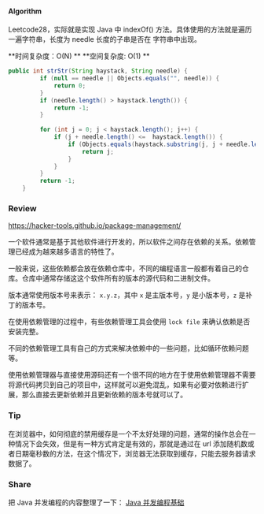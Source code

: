 #### Algorithm
Leetcode28，实际就是实现 Java 中 indexOf() 方法。具体使用的方法就是遍历一遍字符串，长度为 needle 长度的子串是否在 字符串中出现。

**时间复杂度：O(N) **
**空间复杂度: O(1) **

```java
public int strStr(String haystack, String needle) {
         if (null == needle || Objects.equals("", needle)) {
		 	 return 0;
		 }
		 if (needle.length() > haystack.length()) {
             return -1;
         }
		 
		 for (int j = 0; j < haystack.length(); j++) {
			 if (j + needle.length() <=  haystack.length()) {
				 if (Objects.equals(haystack.substring(j, j + needle.length()), needle)) {
					 return j;
				 }
			 }
		 }
		 return -1; 
    }

```
### Review

https://hacker-tools.github.io/package-management/

一个软件通常是基于其他软件进行开发的，所以软件之间存在依赖的关系。依赖管理已经成为越来越多语言的特性了。

一般来说，这些依赖都会放在依赖仓库中，不同的编程语言一般都有着自己的仓库。仓库中通常存储这这个软件所有的版本的源代码和二进制文件。


版本通常使用版本号来表示：
`x.y.z`，其中 `x` 是主版本号，`y` 是小版本号，`z` 是补丁的版本号。

在使用依赖管理的过程中，有些依赖管理工具会使用 `lock file` 来确认依赖是否安装完整。

不同的依赖管理工具有自己的方式来解决依赖中的一些问题，比如循环依赖问题等。

使用依赖管理器与直接使用源码还有一个很不同的地方在于使用依赖管理器不需要将源代码拷贝到自己的项目中，这样就可以避免混乱，如果有必要对依赖进行扩展，那么直接去更新依赖并且更新依赖的版本号就可以了。

### Tip

在浏览器中，如何彻底的禁用缓存是一个不太好处理的问题，通常的操作总会在一种情况下会失效，但是有一种方式肯定是有效的，那就是通过在 url 添加随机数或者日期毫秒数的方法，在这个情况下，浏览器无法获取到缓存，只能去服务器请求数据了。

### Share

把 Java 并发编程的内容整理了一下：
[Java 并发编程基础](http://www.rayjun.cn/2019/04/08/Java-%E5%B9%B6%E5%8F%91%E7%BC%96%E7%A8%8B%E5%9F%BA%E7%A1%80/)
